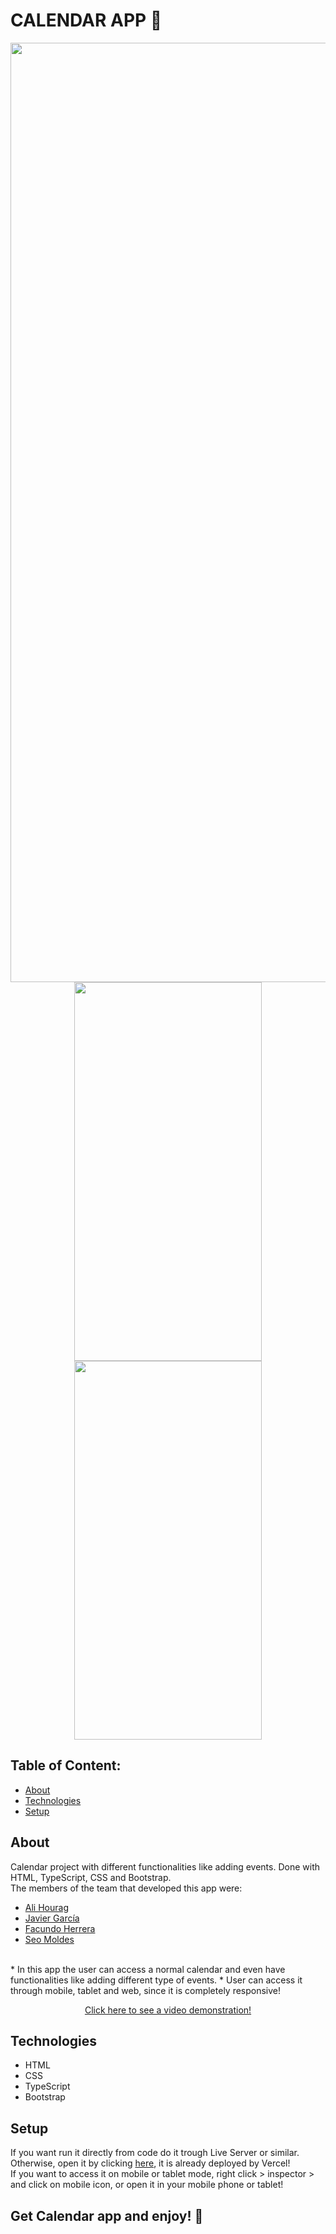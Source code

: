 # CALENDAR APP 📱

<div align="center">
  <img width="1503" alt="calendar0" src="https://github.com/ali-hourag/calendar-hamilton/assets/131694498/2fa56d5e-1308-4ae5-b631-374526e3c216">
  <br/>
  <img src="https://github.com/ali-hourag/calendar-hamilton/assets/131694498/a48dc6dd-f1f9-4759-a602-6fedc264a795" width="300" height="606"/>
  <img src="https://github.com/ali-hourag/calendar-hamilton/assets/131694498/168243bb-8fb3-44d5-9e2a-a5a9943cf64b" width="300" height="606"/>
</div>




## Table of Content:

- [About](#about)
- [Technologies](#technologies)
- [Setup](#setup)

## About

Calendar project with different functionalities like adding events. Done with HTML, TypeScript, CSS and Bootstrap.
<br/>
The members of the team that developed this app were:
<ul>
  <li><a href="https://github.com/ali-hourag">Ali Hourag</a></li>
  <li><a href="https://github.com/JaviGCK">Javier García</a></li>
  <li><a href="https://github.com/facundh23">Facundo Herrera</a></li>
  <li><a href="https://github.com/Seo-Moldes">Seo Moldes</a></li>
</ul>
<br/>
* In this app the user can access a normal calendar and even have functionalities like adding different type of events.
* User can access it through mobile, tablet and web, since it is completely responsive!

<br/>
<p align="center">
<a href="https://drive.google.com/file/d/1bFX9CN6Hh2Gia9ryft8qDTB47lZMmj9t/view?usp=sharing">Click here to see a video demonstration!</a>
</p>


## Technologies
- HTML
- CSS
- TypeScript
- Bootstrap


## Setup
If you want run it directly from code do it trough Live Server or similar.
<br/>
Otherwise, open it by clicking <a href="https://ts-calendar-ruby.vercel.app/">here<a/>, it is already deployed by Vercel!
<br/>
If you want to access it on mobile or tablet mode, right click > inspector > and click on mobile icon, or open it in your mobile phone or tablet!

## Get Calendar app and enjoy! 📱

